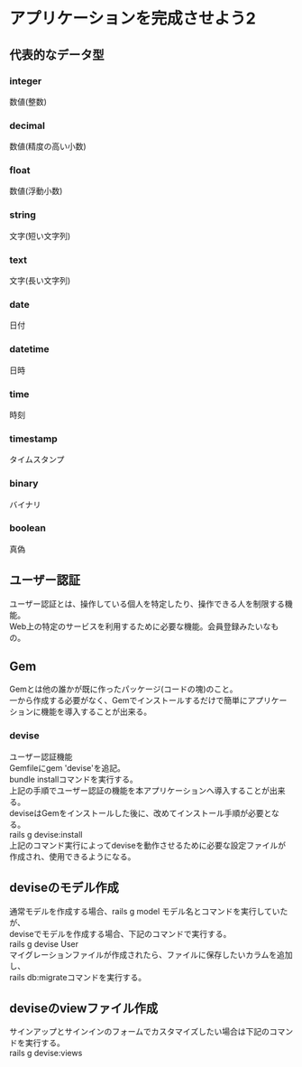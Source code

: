 # アプリケーションを完成させよう2

## 代表的なデータ型
### integer
数値(整数)

### decimal
 数値(精度の高い小数)

### float
数値(浮動小数)

### string
文字(短い文字列)

### text
文字(長い文字列)

### date
日付

### datetime
日時

### time
時刻

### timestamp
タイムスタンプ

### binary
バイナリ

### boolean
真偽

## ユーザー認証
ユーザー認証とは、操作している個人を特定したり、操作できる人を制限する機能。  
Web上の特定のサービスを利用するために必要な機能。会員登録みたいなもの。

## Gem
Gemとは他の誰かが既に作ったパッケージ(コードの塊)のこと。  
一から作成する必要がなく、Gemでインストールするだけで簡単にアプリケーションに機能を導入することが出来る。

### devise
ユーザー認証機能  
Gemfileにgem 'devise'を追記。  
bundle installコマンドを実行する。  
上記の手順でユーザー認証の機能を本アプリケーションへ導入することが出来る。  
deviseはGemをインストールした後に、改めてインストール手順が必要となる。  
rails g devise:install  
上記のコマンド実行によってdeviseを動作させるために必要な設定ファイルが作成され、使用できるようになる。

## deviseのモデル作成
通常モデルを作成する場合、rails g model モデル名とコマンドを実行していたが、  
deviseでモデルを作成する場合、下記のコマンドで実行する。  
rails g devise User  
マイグレーションファイルが作成されたら、ファイルに保存したいカラムを追加し、  
rails db:migrateコマンドを実行する。

## deviseのviewファイル作成
サインアップとサインインのフォームでカスタマイズしたい場合は下記のコマンドを実行する。  
rails g devise:views